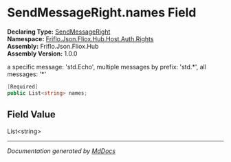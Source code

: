﻿<!--  
  <auto-generated>   
    The contents of this file were generated by a tool.  
    Changes to this file may be list if the file is regenerated  
  </auto-generated>   
-->

# SendMessageRight.names Field

**Declaring Type:** [SendMessageRight](../index.md)  
**Namespace:** [Friflo.Json.Fliox.Hub.Host.Auth.Rights](../../index.md)  
**Assembly:** Friflo.Json.Fliox.Hub  
**Assembly Version:** 1.0.0

a specific message: 'std.Echo', multiple messages by prefix: 'std.\*', all messages: '\*'

```csharp
[Required]
public List<string> names;
```

## Field Value

List\<string\>

___

*Documentation generated by [MdDocs](https://github.com/ap0llo/mddocs)*
